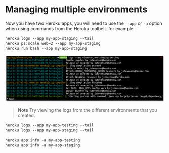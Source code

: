 # Managing multiple environments

  Now you have two Heroku apps, you will need to use the `--app` or `-a` option when using commands from the Heroku toolbelt.  for example:

    heroku logs --app my-app-staging --tail
    heroku ps:scale web=2 --app my-app-staging 
    heroku run bash --app my-app-staging 

![](../images/heroku-toolbelt-logs-multiple-environments-staging.png)

> **Note** Try viewing the logs from the different environments that you created.

    heroku logs --app my-app-testing --tail
    heroku logs --app my-app-staging --tail
    
    heroku app:info -a my-app-testing 
    heroku app:info -a my-app-staging 
    


